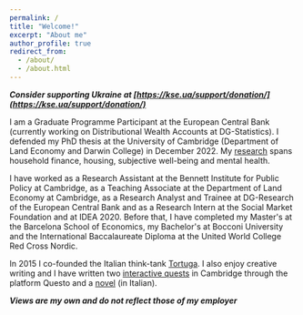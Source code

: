 ```yaml
---
permalink: /
title: "Welcome!"
excerpt: "About me"
author_profile: true
redirect_from: 
  - /about/
  - /about.html
---
```


***Consider supporting Ukraine at [https://kse.ua/support/donation/](https://kse.ua/support/donation/)***

I am a Graduate Programme Participant at the European Central Bank (currently working on Distributional Wealth Accounts at DG-Statistics). I defended my PhD thesis at the University of Cambridge (Department of Land Economy and Darwin College) in December 2022. My [research](https://marcofelici.github.io/research/) spans household finance, housing, subjective well-being and mental health. 

I have worked as a Research Assistant at the Bennett Institute for Public Policy at Cambridge, as a Teaching Associate at the Department of Land Economy at Cambridge, as a Research Analyst and Trainee at DG-Research of the European Central Bank and as a Research Intern at the Social Market Foundation and at IDEA 2020. Before that, I have completed my Master's at the Barcelona School of Economics, my Bachelor's at Bocconi University and the International Baccalaureate Diploma at the United World College Red Cross Nordic. 

In 2015 I co-founded the Italian think-tank [Tortuga](https://www.tortuga-econ.it/). I also enjoy creative writing and I have written two [interactive quests](https://questoapp.com/city-games/highlights-of-cambridge-scholars-and-secret-societies-city-walk) in Cambridge through the platform Questo and a [novel](https://www.amazon.it/Adamantino-Marco-Felici-ebook/dp/B0744D4CD8) (in Italian).  

***Views are my own and do not reflect those of my employer***
